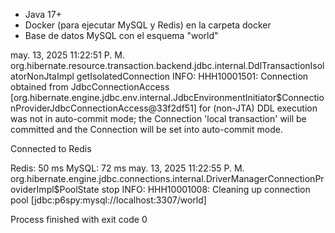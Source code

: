 - Java 17+
- Docker (para ejecutar MySQL y Redis) en la carpeta docker
- Base de datos MySQL con el esquema "world"


may. 13, 2025 11:22:51 P. M. org.hibernate.resource.transaction.backend.jdbc.internal.DdlTransactionIsolatorNonJtaImpl getIsolatedConnection
INFO: HHH10001501: Connection obtained from JdbcConnectionAccess [org.hibernate.engine.jdbc.env.internal.JdbcEnvironmentInitiator$ConnectionProviderJdbcConnectionAccess@33f2df51] for (non-JTA) DDL execution was not in auto-commit mode; the Connection 'local transaction' will be committed and the Connection will be set into auto-commit mode.

Connected to Redis

Redis:	50 ms
MySQL:	72 ms
may. 13, 2025 11:22:55 P. M. org.hibernate.engine.jdbc.connections.internal.DriverManagerConnectionProviderImpl$PoolState stop
INFO: HHH10001008: Cleaning up connection pool [jdbc:p6spy:mysql://localhost:3307/world]

Process finished with exit code 0